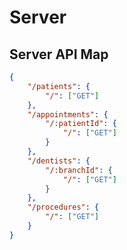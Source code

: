 # Server

## Server API Map

```json
{
	"/patients": {
		"/": ["GET"]
	},
	"/appointments": {
		"/:patientId": {
			"/": ["GET"]
		}
	},
	"/dentists": {
		"/:branchId": {
			"/": ["GET"]
		}
	},
	"/procedures": {
		"/": ["GET"]
	}
}
```
